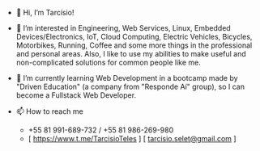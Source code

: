 - 👋 Hi, I’m Tarcísio!

- 👀 I’m interested in Engineering, Web Services, Linux, Embedded Devices/Electronics, IoT, Cloud Computing, Electric Vehicles, Bicycles, Motorbikes, Running, Coffee and some more things in the professional and personal areas. Also, I like to use my abilities to make useful and non-complicated solutions for common people like me.

- 🌱 I’m currently learning Web Development in a bootcamp made by "Driven Education" (a company from "Responde Aí" group), so I can become a Fullstack Web Developer.
- 📫 How to reach me
    * +55 81 991-689-732 / +55 81 986-269-980
    * [ https://www.t.me/TarcisioTeles ] [ tarcisio.selet@gmail.com ]

<!---
teles-tarcisio/teles-tarcisio is a ✨ special ✨ repository because its `README.md` (this file) appears on your GitHub profile.
You can click the Preview link to take a look at your changes.
--->
